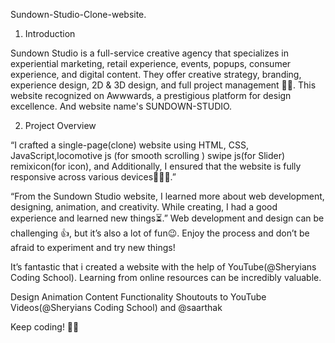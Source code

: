 Sundown-Studio-Clone-website.

1. Introduction

Sundown Studio is a full-service creative agency that specializes in experiential marketing, retail experience, events, popups, consumer experience, and digital content. They offer creative strategy, branding, experience design, 2D & 3D design, and full project management 🌟🚀.
This website recognized on Awwwards, a prestigious platform for design excellence. And website name's SUNDOWN-STUDIO.


2. Project Overview

“I crafted a single-page(clone) website using HTML, CSS, JavaScript,locomotive js (for smooth scrolling ) swipe js(for Slider) remixicon(for icon), and Additionally, I ensured that the website is fully responsive across various devices👨‍💻📱.”

“From the Sundown Studio website, I learned more about web development, designing, animation, and creativity. While creating, I had a good experience and learned new things⏳.”
Web development and design can be challenging 👍, but it’s also a lot of fun😉. Enjoy the process and don’t be afraid to experiment and try new things!

It’s fantastic that i created a website with the help of YouTube(@Sheryians Coding School). Learning from online resources can be incredibly valuable.

Design
Animation
Content
Functionality
Shoutouts to YouTube Videos(@Sheryians Coding School) and @saarthak

Keep coding! 🌟🚀
